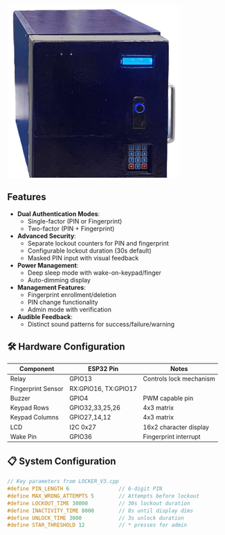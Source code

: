 ![Locker System](https://raw.githubusercontent.com/AikeL01/ESP32-Fingerprint-Keypad-Locker/refs/heads/main/preview1.png)

## Features

- **Dual Authentication Modes**:
  - Single-factor (PIN or Fingerprint)
  - Two-factor (PIN + Fingerprint)
- **Advanced Security**:
  - Separate lockout counters for PIN and fingerprint
  - Configurable lockout duration (30s default)
  - Masked PIN input with visual feedback
- **Power Management**:
  - Deep sleep mode with wake-on-keypad/finger
  - Auto-dimming display
- **Management Features**:
  - Fingerprint enrollment/deletion
  - PIN change functionality
  - Admin mode with verification
- **Audible Feedback**:
  - Distinct sound patterns for success/failure/warning

## 🛠️ Hardware Configuration

| Component | ESP32 Pin | Notes |
|-----------|----------|-------|
| Relay | GPIO13 | Controls lock mechanism |
| Fingerprint Sensor | RX:GPIO16, TX:GPIO17 |
| Buzzer | GPIO4 | PWM capable pin |
| Keypad Rows | GPIO32,33,25,26 | 4x3 matrix |
| Keypad Columns | GPIO27,14,12 | 4x3 matrix |
| LCD | I2C 0x27 | 16x2 character display |
| Wake Pin | GPIO36 | Fingerprint interrupt |

## 📋 System Configuration

```cpp
// Key parameters from LOCKER_V3.cpp
#define PIN_LENGTH 6                // 6-digit PIN
#define MAX_WRONG_ATTEMPTS 5        // Attempts before lockout
#define LOCKOUT_TIME 30000          // 30s lockout duration
#define INACTIVITY_TIME 8000        // 8s until display dims
#define UNLOCK_TIME 3000            // 3s unlock duration
#define STAR_THRESHOLD 12           // * presses for admin
